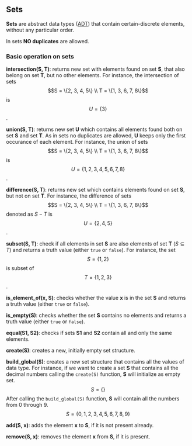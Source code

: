 ## Sets

**Sets** are abstract data types ([ADT](https://en.wikipedia.org/wiki/Abstract_data_type)) that contain certain-discrete elements, without any particular order. 

In sets **NO duplicates** are allowed.

### Basic operation on sets

**intersection(S, T)**: returns new set with elements found on set **S**, that also belong on set **T**, but no other elements. For instance, the intersection of sets $$S = \{2, 3, 4, 5\} \\ T = \{1, 3, 6, 7, 8\}$$ is $$U = \{3\}$$.

**union(S, T)**: returns new set **U** which contains all elements found both on set **S** and set **T**. As in sets no duplicates are allowed, **U** keeps only the first occurance of each element. For instance, the union of sets $$S = \{2, 3, 4, 5\} \\ T = \{1, 3, 6, 7, 8\}$$ is $$U = \{1, 2, 3, 4, 5, 6, 7, 8\}$$.

**difference(S, T)**: returns new set which contains elements found on set **S**, but not on set **T**. For instance, the difference of sets $$S = \{2, 3, 4, 5\} \\ T = \{1, 3, 6, 7, 8\}$$ denoted as $S - T$ is $$U = \{2, 4, 5\}$$.

**subset(S, T)**: check if all elements in set **S** are also elements of set **T** ($S \subseteq T$) and returns a truth value (either `true` or `false`). For instance, the set $$S = \{1, 2\}$$ is subset of $$T = \{1, 2, 3\}$$.

**is_element_of(x, S)**: checks whether the value **x** is in the set **S** and returns a truth value (either `true` or `false`).

**is_empty(S)**: checks whether the set **S** contains no elements and returns a truth value (either `true` or `false`).

**equal(S1, S2)**: checks if sets **S1** and **S2** contain all and only the same elements. 

**create(S)**: creates a new, initially empty set structure. 

**build_global(S)**: creates a new set structure that contains all the values of data type. For instance, if we want to create a set **S** that contains all the decimal numbers calling the `create(S)` function, **S** will initialize as empty set. $$S = \{\}$$ After calling the `build_global(S)` function, **S** will contain all the numbers from 0 through 9. $$S = \{0, 1, 2, 3, 4, 5, 6, 7, 8, 9\}$$

**add(S, x)**: adds the element **x** to **S**, if it is not present already.

**remove(S, x)**: removes the element **x** from **S**, if it is present.